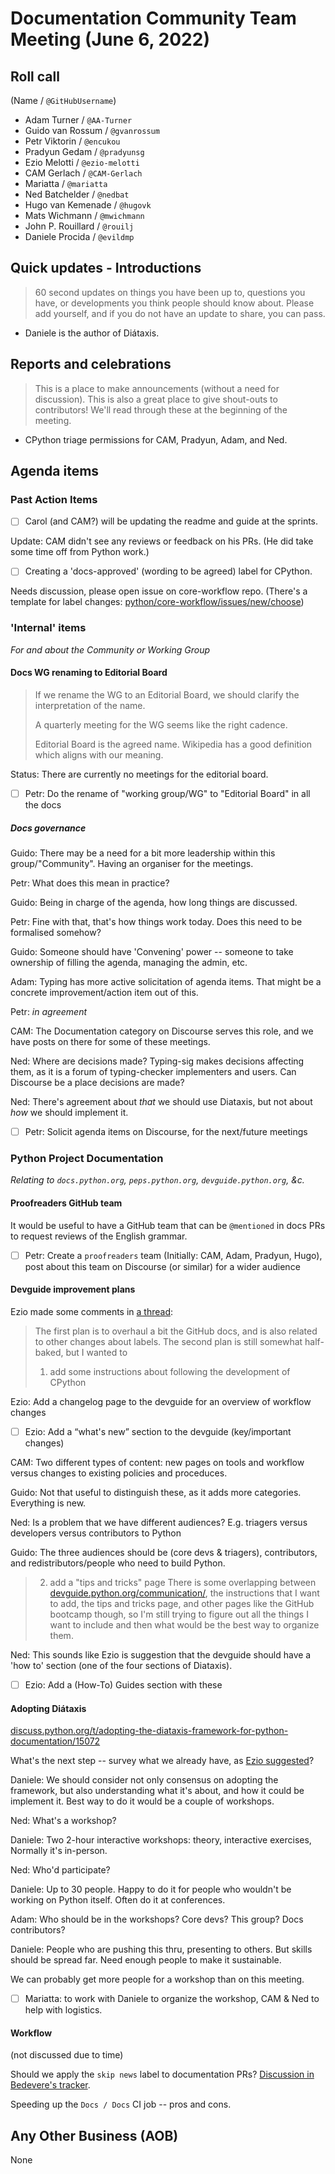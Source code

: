 # Documentation Community Team Meeting (June 6, 2022)


## Roll call

(Name / `@GitHubUsername`)

- Adam Turner / `@AA-Turner`
- Guido van Rossum / `@gvanrossum`
- Petr Viktorin / `@encukou`
- Pradyun Gedam / `@pradyunsg`
- Ezio Melotti / `@ezio-melotti`
- CAM Gerlach / `@CAM-Gerlach`
- Mariatta / `@mariatta`
- Ned Batchelder / `@nedbat`
- Hugo van Kemenade / `@hugovk`
- Mats Wichmann / `@mwichmann`
- John P. Rouillard / `@rouilj`
- Daniele Procida / `@evildmp`

## Quick updates - Introductions

> 60 second updates on things you have been up to, questions you have, or developments you think people should know about. Please add yourself, and if you do not have an update to share, you can pass.

- Daniele is the author of Diátaxis.

## Reports and celebrations

> This is a place to make announcements (without a need for discussion). This is also a great place to give shout-outs to contributors! We'll read through these at the beginning of the meeting.

- CPython triage permissions for CAM, Pradyun, Adam, and Ned.

## Agenda items

### Past Action Items

- [ ] Carol (and CAM?) will be updating the readme and guide at the sprints.

Update: CAM didn't see any reviews or feedback on his PRs. (He did take some time off from Python work.)

- [ ] Creating a 'docs-approved' (wording to be agreed) label for CPython.

Needs discussion, please open issue on core-workflow repo.
(There's a template for label changes: [python/core-workflow/issues/new/choose](https://github.com/python/core-workflow/issues/new/choose))


### 'Internal' items

*For and about the Community or Working Group*

#### Docs WG renaming to Editorial Board

> If we rename the WG to an Editorial Board, we should clarify the interpretation of the name.
>
> A quarterly meeting for the WG seems like the right cadence.
>
> Editorial Board is the agreed name. Wikipedia has a good definition which aligns with our meaning.

Status: There are currently no meetings for the editorial board.

- [ ] Petr: Do the rename of "working group/WG" to "Editorial Board" in all the docs

##### Docs governance

Guido: There may be a need for a bit more leadership within this group/"Community". Having an organiser for the meetings.

Petr: What does this mean in practice?

Guido: Being in charge of the agenda, how long things are discussed.

Petr: Fine with that, that's how things work today. Does this need to be formalised somehow?

Guido: Someone should have 'Convening' power -- someone to take ownership of filling the agenda, managing the admin, etc.

Adam: Typing has more active solicitation of agenda items. That might be a concrete improvement/action item out of this.

Petr: *in agreement*

CAM: The Documentation category on Discourse serves this role, and we have posts on there for some of these meetings.

Ned: Where are decisions made? Typing-sig makes decisions affecting them, as it is a forum of typing-checker implementers and users. Can Discourse be a place decisions are made?

Ned: There's agreement about *that* we should use Diataxis, but not about *how* we should implement it.

- [ ] Petr: Solicit agenda items on Discourse, for the next/future meetings

### Python Project Documentation

*Relating to `docs.python.org`, `peps.python.org`, `devguide.python.org`, &c.*

#### Proofreaders GitHub team

It would be useful to have a GitHub team that can be `@mentioned` in docs PRs to request reviews of the English grammar.

- [ ] Petr: Create a `proofreaders` team (Initially: CAM, Adam, Pradyun, Hugo), post about this team on Discourse (or similar) for a wider audience

#### Devguide improvement plans

Ezio made some comments in [a thread](https://discord.com/channels/935215565872693329/980818577559007242):

> The first plan is to overhaul a bit the GitHub docs, and is also related to other changes about labels.
The second plan is still somewhat half-baked, but I wanted to
> 1. add some instructions about following the development of CPython

Ezio: Add a changelog page to the devguide for an overview of workflow changes

- [ ] Ezio: Add a “what's new” section to the devguide (key/important changes)

CAM: Two different types of content: new pages on tools and workflow versus changes to existing policies and proceduces.

Guido: Not that useful to distinguish these, as it adds more categories. Everything is new.

Ned: Is a problem that we have different audiences? E.g. triagers versus developers versus contributors to Python

Guido: The three audiences should be (core devs & triagers), contributors, and redistributors/people who need to build Python.

> 2. add a "tips and tricks" page
> There is some overlapping between [devguide.python.org/communication/](https://devguide.python.org/communication/), the instructions that I want to add, the tips and tricks page, and other pages like the GitHub bootcamp though, so I'm still trying to figure out all the things I want to include and then what would be the best way to organize them.

Ned: This sounds like Ezio is suggestion that the devguide should have a 'how to' section (one of the four sections of Diataxis).

- [ ] Ezio: Add a (How-To) Guides section with these

#### Adopting Diátaxis

[discuss.python.org/t/adopting-the-diataxis-framework-for-python-documentation/15072](https://discuss.python.org/t/adopting-the-diataxis-framework-for-python-documentation/15072)

What's the next step -- survey what we already have, as [Ezio suggested](https://discuss.python.org/t/adopting-the-diataxis-framework-for-python-documentation/15072/37)?

Daniele: We should consider not only consensus on adopting the framework, but also understanding what it's about, and how it could be implement it. Best way to do it would be a couple of workshops.

Ned: What's a workshop?

Daniele: Two 2-hour interactive workshops: theory, interactive exercises,
Normally it's in-person.

Ned: Who'd participate?

Daniele: Up to 30 people. Happy to do it for people who wouldn't be working on Python itself. Often do it at conferences.

Adam: Who should be in the workshops? Core devs? This group? Docs contributors?

Daniele: People who are pushing this thru, presenting to others. But skills should be spread far. Need enough people to make it sustainable.

We can probably get more people for a workshop than on this meeting.

- [ ] Mariatta: to work with Daniele to organize the workshop, CAM & Ned to help with logistics.

#### Workflow

(not discussed due to time)

Should we apply the `skip news` label to documentation PRs? [Discussion in Bedevere's tracker](https://github.com/python/bedevere/issues/457).

Speeding up the `Docs / Docs` CI job -- pros and cons.

## Any Other Business (AOB)

None


